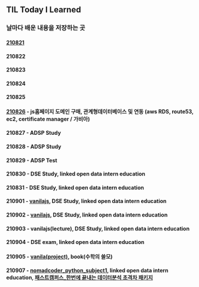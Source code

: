 ## TIL Today I Learned
### 날마다 배운 내용을 저장하는 곳

#### [210821](https://github.com/keepithunnyt/TIL/blob/main/210821)

#### 210822

#### 210823

#### 210824

#### 210825

#### [210826](https://www.facameats-ksg.shop/) - js홈페이지 도메인 구매, 관계형데이터베이스 및 연동 (aws RDS, route53, ec2, certificate manager / 가비아) 

#### 210827 - ADSP Study

#### 210828 - ADSP Study

#### 210829 - ADSP Test

#### 210830 - DSE Study, linked open data intern education

#### 210831 - DSE Study, linked open data intern education

#### 210901 - [vanilajs](https://codesandbox.io/s/vanilajs-challenge6-xo48g?file=/src/index.js:0-675), DSE Study, linked open data intern education

#### 210902 - [vanilajs](https://codesandbox.io/s/vanilajs-challenge6-cdqdz?file=/src/style.css:0-282), DSE Study, linked open data intern education

#### 210903 - vanilajs(lecture), DSE Study, linked open data intern education

#### 210904 - DSE exam, linked open data intern education

#### 210905 - [vanila(project)](https://keepithunnyt.github.io/nomad_vanilajs_project/), book(수학의 쓸모)

#### 210907 - [nomadcoder_python_subject1](https://replit.com/@keepithunnyt/Day-Two-Blueprint), linked open data intern education, [패스트캠퍼스_한번에 끝내는 데이터분석 초격차 패키지](https://blog.naver.com/altks011/222498390143)
